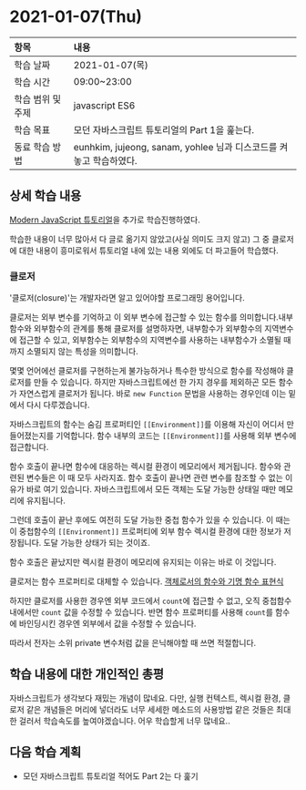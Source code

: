 # 2021-01-07\(Thu\)



| 항목 | 내용 |
| :--- | :--- |
| 학습 날짜 | 2021-01-07\(목\) |
| 학습 시간 | 09:00~23:00 |
| 학습 범위 및 주제 | javascript ES6 |
| 학습 목표 | 모던 자바스크립트 튜토리얼의 Part 1을 훑는다. |
| 동료 학습 방법 | eunhkim, jujeong, sanam, yohlee 님과 디스코드를 켜놓고 학습하였다. |

## 상세 학습 내용

[Modern JavaScript 튜토리얼](https://javascript.info/)을 추가로 학습진행하였다.

학습한 내용이 너무 많아서 다 글로 옮기지 않았고\(사실 의미도 크지 않고\) 그 중 클로저에 대한 내용이 흥미로워서 튜토리얼 내에 있는 내용 외에도 더 파고들어 학습했다.

### 클로저

'클로저\(closure\)'는 개발자라면 알고 있어야할 프로그래밍 용어입니다.

클로저는 외부 변수를 기억하고 이 외부 변수에 접근할 수 있는 함수를 의미합니다.내부함수와 외부함수의 관계를 통해 클로저를 설명하자면, 내부함수가 외부함수의 지역변수에 접근할 수 있고, 외부함수는 외부함수의 지역변수를 사용하는 내부함수가 소멸될 때까지 소멸되지 않는 특성을 의미합니다.

몇몇 언어에선 클로저를 구현하는게 불가능하거나 특수한 방식으로 함수를 작성해야 클로저를 만들 수 있습니다. 하지만 자바스크립트에선 한 가지 경우를 제외하곤 모든 함수가 자연스럽게 클로저가 됩니다. 바로 `new Function` 문법을 사용하는 경우인데 이는 밑에서 다시 다루겠습니다.

자바스크립트의 함수는 숨김 프로퍼티인 `[[Environment]]`를 이용해 자신이 어디서 만들어졌는지를 기억합니다. 함수 내부의 코드는 `[[Environment]]`를 사용해 외부 변수에 접근합니다.

함수 호출이 끝나면 함수에 대응하는 렉시컬 환경이 메모리에서 제거됩니다. 함수와 관련된 변수들은 이 때 모두 사라지죠. 함수 호출이 끝나면 관련 변수를 참조할 수 없는 이유가 바로 여기 있습니다. 자바스크립트에서 모든 객체는 도달 가능한 상태일 때만 메모리에 유지됩니다.

그런데 호출이 끝난 후에도 여전히 도달 가능한 중첩 함수가 있을 수 있습니다. 이 때는 이 중첩함수의 `[[Environment]]` 프로퍼티에 외부 함수 렉시컬 환경에 대한 정보가 저장됩니다. 도달 가능한 상태가 되는 것이죠.

함수 호출은 끝났지만 렉시컬 환경이 메모리에 유지되는 이유는 바로 이 것입니다.

클로저는 함수 프로퍼티로 대체할 수 있습니다. [객체로서의 함수와 기명 함수 표현식](https://ko.javascript.info/function-object)

하지만 클로저를 사용한 경우엔 외부 코드에서 `count`에 접근할 수 없고, 오직 중첩함수 내에서만 `count` 값을 수정할 수 있습니다. 반면 함수 프로퍼티를 사용해 `count`를 함수에 바인딩시킨 경우엔 외부에서 값을 수정할 수 있습니다.

따라서 전자는 소위 private 변수처럼 값을 은닉해야할 때 쓰면 적절합니다.

## 학습 내용에 대한 개인적인 총평

자바스크립트가 생각보다 재밌는 개념이 많네요. 다만, 실행 컨텍스트, 렉시컬 환경, 클로저 같은 개념들은 머리에 넣더라도 너무 세세한 메소드의 사용방법 같은 것들은 최대한 걸러서 학습속도를 높여야겠습니다. 어우 학습할게 너무 많네요..

## 다음 학습 계획

* 모던 자바스크립트 튜토리얼 적어도 Part 2는 다 훑기

